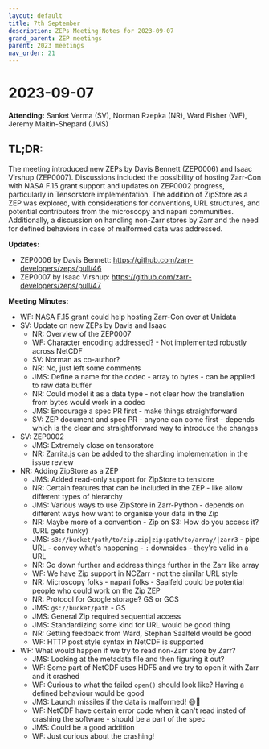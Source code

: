 ```yaml
---
layout: default
title: 7th September
description: ZEPs Meeting Notes for 2023-09-07
grand_parent: ZEP meetings
parent: 2023 meetings
nav_order: 21
---
```


# 2023-09-07

**Attending:** Sanket Verma (SV), Norman Rzepka (NR), Ward Fisher (WF), Jeremy Maitin-Shepard (JMS)

## TL;DR:

The meeting introduced new ZEPs by Davis Bennett (ZEP0006) and Isaac Virshup (ZEP0007). Discussions included the possibility of hosting Zarr-Con with NASA F.15 grant support and updates on ZEP0002 progress, particularly in Tensorstore implementation. The addition of ZipStore as a ZEP was explored, with considerations for conventions, URL structures, and potential contributors from the microscopy and napari communities. Additionally, a discussion on handling non-Zarr stores by Zarr and the need for defined behaviors in case of malformed data was addressed.

**Updates:**

- ZEP0006 by Davis Bennett: <https://github.com/zarr-developers/zeps/pull/46>
- ZEP0007 by Isaac Virshup: <https://github.com/zarr-developers/zeps/pull/47>

**Meeting Minutes:**

- WF: NASA F.15 grant could help hosting Zarr-Con over at Unidata
- SV: Update on new ZEPs by Davis and Isaac
    - NR: Overview of the ZEP0007
    - WF: Character encoding addressed? - Not implemented robustly across NetCDF
    - SV: Norman as co-author?
    - NR: No, just left some comments
    - JMS: Define a name for the codec - array to bytes - can be applied to raw data buffer
    - NR: Could model it as a data type - not clear how the translation from bytes would work in a codec
    - JMS: Encourage a spec PR first - make things straightforward
    - SV: ZEP document and spec PR - anyone can come first - depends which is the clear and straightforward way to introduce the changes
- SV: ZEP0002
    - JMS: Extremely close on tensorstore
    - NR: Zarrita.js can be added to the sharding implementation in the issue review
- NR: Adding ZipStore as a ZEP
    - JMS: Added read-only support for ZipStore to tenstore
    - NR: Certain features that can be included in the ZEP - like allow different types of hierarchy
    - JMS: Various ways to use ZipStore in Zarr-Python - depends on different ways how want to organise your data in the Zip
    - NR: Maybe more of a convention - Zip on S3: How do you access it? (URL gets funky)
    - JMS: `s3://bucket/path/to/zip.zip|zip:path/to/array/|zarr3` - pipe URL - convey what's happening - `:` downsides - they're valid in a URL
    - NR: Go down further and address things further in the Zarr like array
    - WF: We have Zip support in NCZarr - not the similar URL style
    - NR: Microscopy folks - napari folks - Saalfeld could be potential people who could work on the Zip ZEP
    - NR: Protocol for Google storage? GS or GCS
    - JMS: `gs://bucket/path` - GS
    - JMS: General Zip required sequential access
    - JMS: Standardizing some kind for URL would be good thing
    - NR: Getting feedback from Ward, Stephan Saalfeld would be good
    - WF: HTTP post style syntax in NetCDF is supported
- WF: What would happen if we try to read non-Zarr store by Zarr?
    - JMS: Looking at the metadata file and then figuring it out?
    - WF: Some part of NetCDF uses HDF5 and we try to open it with Zarr and it crashed
    - WF: Curious to what the failed `open()` should look like? Having a defined behaviour would be good
    - JMS: Launch missiles if the data is malformed! 😄🚀
    - WF: NetCDF have certain error code when it can't read insted of crashing the software - should be a part of the spec
    - JMS: Could be a good addition
    - WF: Just curious about the crashing!
